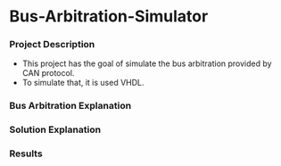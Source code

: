 # Bus-Arbitration-Simulator

### Project Description

- This project has the goal of simulate the bus arbitration provided by CAN protocol. 
- To simulate that, it is used VHDL.

### Bus Arbitration Explanation 

### Solution Explanation

### Results
